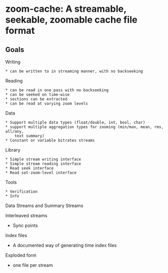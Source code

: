 zoom-cache: A streamable, seekable, zoomable cache file format
==============================================================

Goals
-----

  Writing

    * can be written to in streaming manner, with no backseeking

  Reading

    * can be read in one pass with no backseeking
    * can be seeked on time-wise
    * sections can be extracted
    * can be read at varying zoom levels

  Data

    * Support multiple data types (float/double, int, bool, char)
    * support multiple aggregation types for zooming (min/max, mean, rms, all/any,
        text summary)
    * Constant or variable bitrates streams

  Library

    * Simple stream writing interface
    * Simple stream reading interface
    * Read seek interface
    * Read set-zoom-level interface

  Tools

    * Verification
    * Info


Data Streams and Summary Streams

Interleaved streams

  * Sync points

Index files

  * A documented way of generating time index files

Exploded form

  * one file per stream

